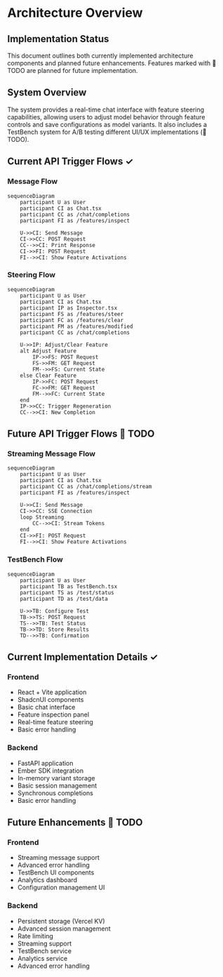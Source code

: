 # Architecture Overview

## Implementation Status

This document outlines both currently implemented architecture components and planned future enhancements. Features marked with 🚧 TODO are planned for future implementation.

## System Overview
The system provides a real-time chat interface with feature steering capabilities, allowing users to adjust model behavior through feature controls and save configurations as model variants. It also includes a TestBench system for A/B testing different UI/UX implementations (🚧 TODO).

## Current API Trigger Flows ✓

### Message Flow
```mermaid
sequenceDiagram
    participant U as User
    participant CI as Chat.tsx
    participant CC as /chat/completions
    participant FI as /features/inspect
    
    U->>CI: Send Message
    CI->>CC: POST Request
    CC-->>CI: Print Response
    CI->>FI: POST Request
    FI-->>CI: Show Feature Activations
```

### Steering Flow
```mermaid
sequenceDiagram
    participant U as User
    participant CI as Chat.tsx
    participant IP as Inspector.tsx
    participant FS as /features/steer 
    participant FC as /features/clear
    participant FM as /features/modified 
    participant CC as /chat/completions
    
    U->>IP: Adjust/Clear Feature
    alt Adjust Feature
        IP->>FS: POST Request
        FS->>FM: GET Request
        FM-->>FS: Current State
    else Clear Feature
        IP->>FC: POST Request
        FC->>FM: GET Request
        FM-->>FC: Current State
    end
    IP->>CC: Trigger Regeneration
    CC-->>CI: New Completion
```

## Future API Trigger Flows 🚧 TODO

### Streaming Message Flow
```mermaid
sequenceDiagram
    participant U as User
    participant CI as Chat.tsx
    participant CC as /chat/completions/stream
    participant FI as /features/inspect
    
    U->>CI: Send Message
    CI->>CC: SSE Connection
    loop Streaming
        CC-->>CI: Stream Tokens
    end
    CI->>FI: POST Request
    FI-->>CI: Show Feature Activations
```

### TestBench Flow
```mermaid
sequenceDiagram
    participant U as User
    participant TB as TestBench.tsx
    participant TS as /test/status
    participant TD as /test/data
    
    U->>TB: Configure Test
    TB->>TS: POST Request
    TS-->>TB: Test Status
    TB->>TD: Store Results
    TD-->>TB: Confirmation
```

## Current Implementation Details ✓

### Frontend
- React + Vite application
- ShadcnUI components
- Basic chat interface
- Feature inspection panel
- Real-time feature steering
- Basic error handling

### Backend
- FastAPI application
- Ember SDK integration
- In-memory variant storage
- Basic session management
- Synchronous completions
- Basic error handling

## Future Enhancements 🚧 TODO

### Frontend
- Streaming message support
- Advanced error handling
- TestBench UI components
- Analytics dashboard
- Configuration management UI

### Backend
- Persistent storage (Vercel KV)
- Advanced session management
- Rate limiting
- Streaming support
- TestBench service
- Analytics service
- Advanced error handling